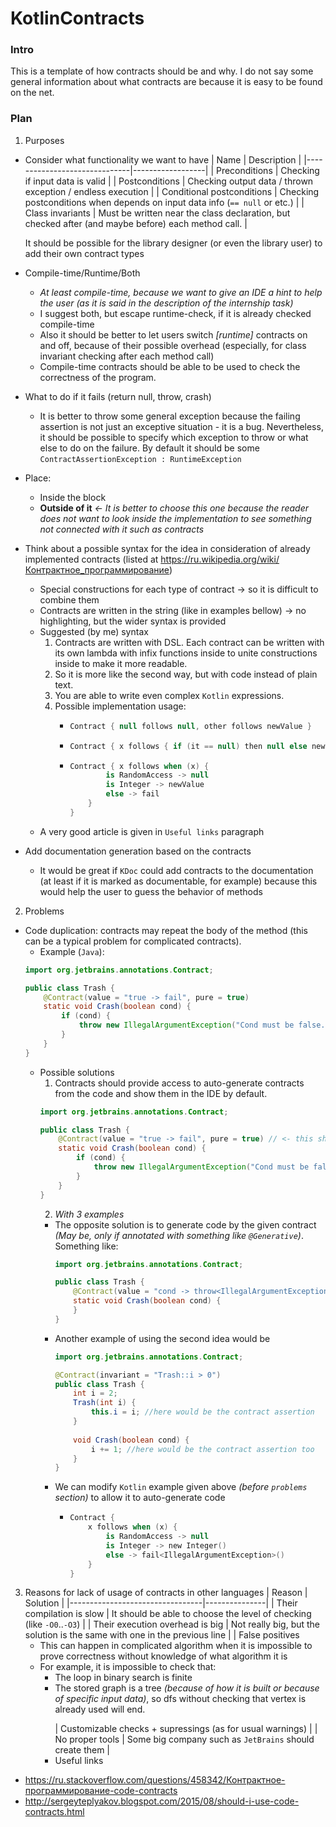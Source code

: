 # KotlinContracts
### Intro
This is a template of how contracts should be and why. I do not say some general information about what contracts are because it is easy to be found on the net.
### Plan
1. Purposes
  * Consider what functionality we want to have
      | Name                         | Description      |
      |------------------------------|------------------|
      | Preconditions                | Checking if input data is valid |
      | Postconditions               | Checking output data / thrown exception / endless execution |
      | Conditional postconditions   | Checking postconditions when depends on input data info (`== null` or etc.) |
      | Class invariants             | Must be written near the class declaration, but checked after (and maybe before) each method call. |
      
      It should be possible for the library designer (or even the library user) to add their own contract types
  * Compile-time/Runtime/Both
      * *At least compile-time, because we want to give an IDE a hint to help the user (as it is said in the description of the internship task)*
      * I suggest both, but escape runtime-check, if it is already checked compile-time
      * Also it should be better to let users switch *[runtime]* contracts on and off, because of their possible overhead (especially, for class invariant checking after each method call)
      * Compile-time contracts should be able to be used to check the correctness of the program.
  * What to do if it fails (return null, throw, crash)
      * It is better to throw some general exception because the failing assertion is not just an exceptive situation - it is a bug. Nevertheless, it should be possible to specify which exception to throw or what else to do on the failure. By default it should be some `ContractAssertionException : RuntimeException`
  * Place:
      * Inside the block
      * **Outside of it** *<- It is better to choose this one because the reader does not want to look inside the implementation to see something not connected with it such as contracts*
  * Think about a possible syntax for the idea in consideration of already implemented contracts (listed at https://ru.wikipedia.org/wiki/Контрактное_программирование)
      * Special constructions for each type of contract -> so it is difficult to combine them
      * Contracts are written in the string (like in examples bellow) -> no highlighting, but the wider syntax is provided
      * Suggested (by me) syntax
          1. Contracts are written with DSL. Each contract can be written with its own lambda with infix functions inside to unite constructions inside to make it more readable.
          2. So it is more like the second way, but with code instead of plain text.
          3. You are able to write even complex `Kotlin` expressions.
          4. Possible implementation usage:
              * ```kotlin
                Contract { null follows null, other follows newValue }
                ```
              * ```kotlin
                Contract { x follows { if (it == null) then null else newValue } }
                ```
              * ```kotlin
                Contract { x follows when (x) {
                        is RandomAccess -> null
                        is Integer -> newValue
                        else -> fail
                    }
                }
                ```
    * A very good article is given in `Useful links` paragraph
  * Add documentation generation based on the contracts
    * It would be great if `KDoc` could add contracts to the documentation (at least if it is marked as documentable, for example) because this would help the user to guess the behavior of methods
2. Problems
  * Code duplication: contracts may repeat the body of the method (this can be a typical problem for complicated contracts).
    * Example (`Java`):
    ```java
    import org.jetbrains.annotations.Contract;
    
    public class Trash {
        @Contract(value = "true -> fail", pure = true)
        static void Crash(boolean cond) {
            if (cond) {
                throw new IllegalArgumentException("Cond must be false.");
            }
        }
    }
    ```
    * Possible solutions
      1. Contracts should provide access to auto-generate contracts from the code and show them in the IDE by default.
      ```java
      import org.jetbrains.annotations.Contract;
      
      public class Trash {
          @Contract(value = "true -> fail", pure = true) // <- this should only be a highlighting in IDE
          static void Crash(boolean cond) {
              if (cond) {
                  throw new IllegalArgumentException("Cond must be false.");
              }
          }
      }
      ```
      2. *With 3 examples*
        * The opposite solution is to generate code by the given contract *(May be, only if annotated with something like `@Generative`)*. Something like:
          ```java
          import org.jetbrains.annotations.Contract;
          
          public class Trash {
              @Contract(value = "cond -> throw<IllegalArgumentException>(\"Cond must be false\")", pure = true)
              static void Crash(boolean cond) {
              }
          }
          ```
        * Another example of using the second idea would be
          ```java
          import org.jetbrains.annotations.Contract;
    
          @Contract(invariant = "Trash::i > 0")
          public class Trash {
              int i = 2;
              Trash(int i) {
                  this.i = i; //here would be the contract assertion
              }
         
              void Crash(boolean cond) {
                  i += 1; //here would be the contract assertion too
              }
          }
          ```
        * We can modify `Kotlin` example given above *(before `problems` section)* to allow it to auto-generate code
          * ```kotlin
            Contract {
                x follows when (x) {
                    is RandomAccess -> null
                    is Integer -> new Integer()
                    else -> fail<IllegalArgumentException>()
                }
            }
            ```
        
      
3. Reasons for lack of usage of contracts in other languages
    | Reason                          | Solution      |
    |---------------------------------|---------------|
    | Their compilation is slow       | It should be able to choose the level of checking (like `-O0`..`-O3`) |
    | Their execution overhead is big | Not really big, but the solution is the same with one in the previous line |
    | False positives <ul><li>This can happen in complicated algorithm when it is impossible to prove correctness without knowledge of what algorithm it is</li> <li>For example, it is impossible to check that:<ul><li>The loop in binary search is finite</li> <li>The stored graph is a tree *(because of how it is built or because of specific input data)*, so dfs without checking that vertex is already used will end.</li></ul></li><ul>                | Customizable checks + supressings (as for usual warnings) |
    | No proper tools                 | Some big company such as `JetBrains` should create them |
3. Useful links
  * https://ru.stackoverflow.com/questions/458342/Контрактное-программирование-code-contracts
  * http://sergeyteplyakov.blogspot.com/2015/08/should-i-use-code-contracts.html
